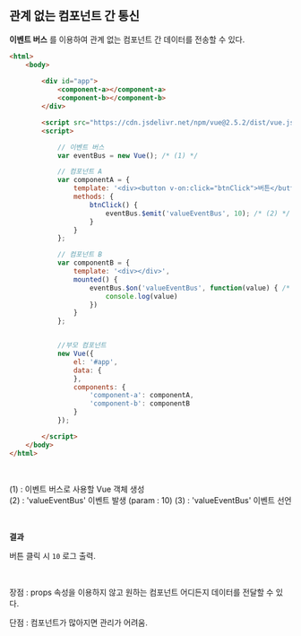 
## 관계 없는 컴포넌트 간 통신

**이벤트 버스** 를 이용하여 관계 없는 컴포넌트 간 데이터를 전송할 수 있다.

```html
<html>
    <body>
        
        <div id="app">
            <component-a></component-a>
            <component-b></component-b>
        </div>

        <script src="https://cdn.jsdelivr.net/npm/vue@2.5.2/dist/vue.js"></script>
        <script>

            // 이벤트 버스
            var eventBus = new Vue(); /* (1) */

            // 컴포넌트 A
            var componentA = {
                template: '<div><button v-on:click="btnClick">버튼</button></div>',
                methods: {
                    btnClick() {
                        eventBus.$emit('valueEventBus', 10); /* (2) */
                    }
                }
            };

            // 컴포넌트 B
            var componentB = {
                template: '<div></div>',
                mounted() {
                    eventBus.$on('valueEventBus', function(value) { /* (3) */
                        console.log(value)
                    })
                }
            };


            //부모 컴포넌트
            new Vue({
                el: '#app',
                data: {
                },
                components: {
                    'component-a': componentA,
                    'component-b': componentB
                }
            });

        </script>
    </body>
</html>
```

&nbsp;

(1) : 이벤트 버스로 사용할 Vue 객체 생성  
(2) : 'valueEventBus' 이벤트 발생 (param : 10)
(3) : 'valueEventBus' 이벤트 선언

&nbsp;

**결과**

버튼 클릭 시 `10` 로그 출력.


&nbsp;

장점 : props 속성을 이용하지 않고 원하는 컴포넌트 어디든지 데이터를 전달할 수 있다.

단점 : 컴포넌트가 많아지면 관리가 어려움.